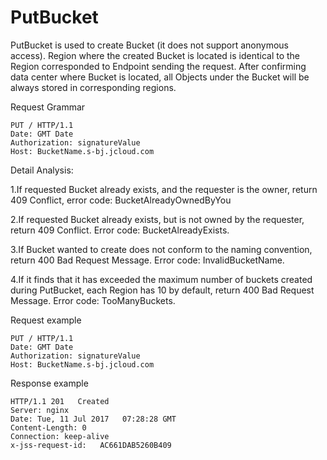 # PutBucket

PutBucket is used to create Bucket (it does not support anonymous access). Region where the created Bucket is located is identical to the Region corresponded to Endpoint sending the request. After confirming data center where Bucket is located, all Objects under the Bucket will be always stored in corresponding regions.

Request Grammar

```
PUT / HTTP/1.1
Date: GMT Date
Authorization: signatureValue
Host: BucketName.s-bj.jcloud.com 
```

Detail Analysis:

1.If requested Bucket already exists, and the requester is the owner, return 409 Conflict, error code: BucketAlreadyOwnedByYou

2.If requested Bucket already exists, but is not owned by the requester, return 409 Conflict. Error code: BucketAlreadyExists.

3.If Bucket wanted to create does not conform to the naming convention, return 400 Bad Request Message. Error code: InvalidBucketName.

4.If it finds that it has exceeded the maximum number of buckets created during PutBucket, each Region has 10 by default, return 400 Bad Request Message. Error code: TooManyBuckets.

Request example

```
PUT / HTTP/1.1
Date: GMT Date
Authorization: signatureValue
Host: BucketName.s-bj.jcloud.com 
```

Response example 

```
HTTP/1.1 201   Created
Server: nginx
Date: Tue, 11 Jul 2017   07:28:28 GMT
Content-Length: 0
Connection: keep-alive
x-jss-request-id:   AC661DAB5260B409
```
